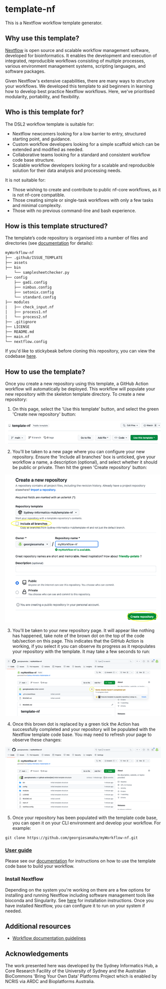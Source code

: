# template-nf

This is a Nextflow workflow template generator. 

## **Why use this template?** 

[Nextflow](https://www.nextflow.io/) is open source and scalable workflow management software, developed for bioinformatics. It enables the development and execution of integrated, reproducible workflows consisting of multiple processes, various environment management systems, scripting languages, and software packages. 

Given Nextflow's extensive capabilities, there are many ways to structure your workflows. We developed this template to aid beginners in learning how to develop best practice Nextflow workflows. Here, we've prioritised modularity, portability, and flexibility.  

## **Who is this template for?** 

The DSL2 workflow template is suitable for:

* Nextflow newcomers looking for a low barrier to entry, structured starting point, and guidance.
* Custom workflow developers looking for a simple scaffold which can be extended and modified as needed.
* Collaborative teams looking for a standard and consistent workflow code base structure.
* Scalable workflow developers looking for a scalable and reproducible solution for their data analysis and processing needs.

It is not suitable for:

* Those wishing to create and contribute to public nf-core workflows, as it is not nf-core compatible.
* Those creating simple or single-task workflows with only a few tasks and minimal complexity.
* Those with no previous command-line and bash experience.

## **How is this template structured?**

The template’s code repository is organised into a number of files and directories (see [documentation](https://sydney-informatics-hub.github.io/Nextflow_DSL2_template_guide/) for details):
```
myWorkflow-nf
├── .github/ISSUE_TEMPLATE
├── assets
├── bin
    └── samplesheetchecker.py
├── config
    ├── gadi.config
    ├── nimbus.config
    ├── setonix.config
    └── standard.config
├── modules
|   ├── check_input.nf
│   ├── process1.nf
│   └── process2.nf
├── .gitignore
├── LICENSE
├── README.md
├── main.nf
└── nextflow.config
```

If you'd like to stickybeak before cloning this repository, you can view the codebase [here](https://github.com/Sydney-Informatics-Hub/Nextflow_DSL2_template/tree/main/%7B%7Bcookiecutter.app_name%7D%7D).

## **How to use the template?** 

Once you create a new repository using this template, a GitHub Action workflow will automatically be deployed. This workflow will populate your new repository with the skeleton template directory. To create a new repository: 

1. On this page, select the 'Use this template' button, and select the green 'Create new repository' button: 

![](./Images/01_usetemplate.png)

2. You'll be taken to a new page where you can configure your new repository. Ensure the 'Include all branches' box is unticked, give your workflow a name, a description (optional), and select whether it should be public or private. Then hit the green 'Create repository' button: 

![](./Images/02_newrepo.png)

3. You'll be taken to your new repository page. It will appear like nothing has happened, take note of the brown dot on the top of the code tab/section on this page. This indicates that the GitHub Action is working, if you select it you can observe its progress as it repopulates your repository with the template. It may take a few seconds to run: 

![](./Images/03_action.png)

4. Once this brown dot is replaced by a green tick the Action has successfully completed and your repository will be populated with the Nextflow template code base. You may need to refresh your page to observe these changes: 

![](./Images/04_template.png)

5. Once your repository has been populated with the template code base, you can open it on your CLI environment and develop your workflow. For example: 

```
git clone https://github.com/georgiesamaha/myWorkflow-nf.git
```

### [User guide](https://sydney-informatics-hub.github.io/Nextflow_DSL2_template_guide/) 

Please see our [documentation](https://sydney-informatics-hub.github.io/Nextflow_DSL2_template_guide/) for instructions on how to use the template code base to build your workflow. 

### Install Nextflow

Depending on the system you're working on there are a few options for installing and running Nextflow including software management tools like bioconda and Singularity. See [here](https://www.nextflow.io/docs/latest/getstarted.html#installation) for installation instructions. Once you have installed Nextflow, you can configure it to run on your system if needed. 

## **Additional resources**

* [Workflow documentation guidelines](https://github.com/AustralianBioCommons/doc_guidelines)

## **Acknowledgements** 

The work presented here was developed by the Sydney Informatics Hub, a Core Research Facility of the University of Sydney and the Australian BioCommons 'Bring Your Own Data' Platforms Project which is enabled by NCRIS via ARDC and Bioplatforms Australia. 

